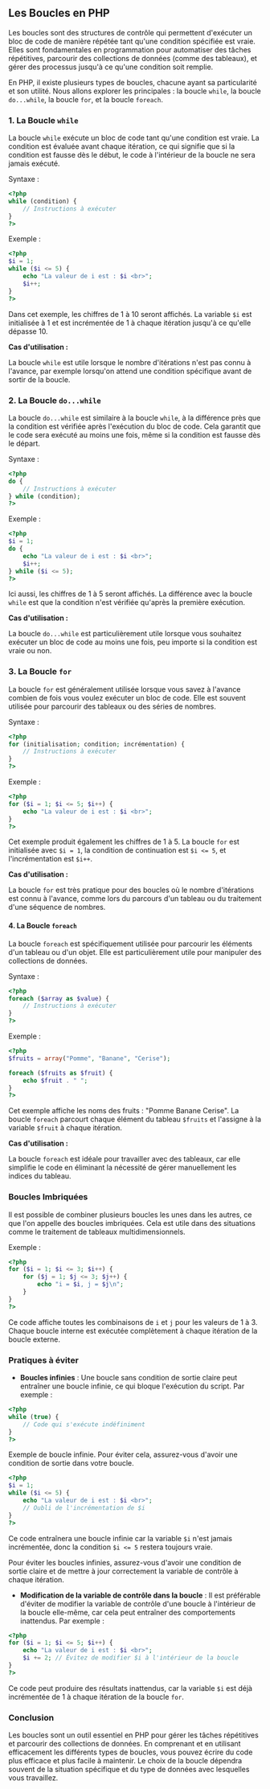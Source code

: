 ## Les Boucles en PHP

Les boucles sont des structures de contrôle qui permettent d'exécuter un bloc de code de manière répétée tant qu'une condition spécifiée est vraie. Elles sont fondamentales en programmation pour automatiser des tâches répétitives, parcourir des collections de données (comme des tableaux), et gérer des processus jusqu'à ce qu'une condition soit remplie.

En PHP, il existe plusieurs types de boucles, chacune ayant sa particularité et son utilité. Nous allons explorer les principales : la boucle `while`, la boucle `do...while`, la boucle `for`, et la boucle `foreach`.

### 1. La Boucle `while`

La boucle `while` exécute un bloc de code tant qu'une condition est vraie. La condition est évaluée avant chaque itération, ce qui signifie que si la condition est fausse dès le début, le code à l'intérieur de la boucle ne sera jamais exécuté.

Syntaxe :

```php
<?php
while (condition) {
    // Instructions à exécuter
}
?>
```

Exemple :

```php
<?php
$i = 1;
while ($i <= 5) {
    echo "La valeur de i est : $i <br>";
    $i++;
}
?>
```

Dans cet exemple, les chiffres de 1 à 10 seront affichés. La variable `$i` est initialisée à 1 et est incrémentée de 1 à chaque itération jusqu'à ce qu'elle dépasse 10.

**Cas d'utilisation :**

La boucle `while` est utile lorsque le nombre d'itérations n'est pas connu à l'avance, par exemple lorsqu'on attend une condition spécifique avant de sortir de la boucle.

### 2. La Boucle `do...while`

La boucle `do...while` est similaire à la boucle `while`, à la différence près que la condition est vérifiée après l'exécution du bloc de code. Cela garantit que le code sera exécuté au moins une fois, même si la condition est fausse dès le départ.

Syntaxe :

```php
<?php
do {
    // Instructions à exécuter
} while (condition);
?>
```

Exemple :

```php
<?php
$i = 1;
do {
    echo "La valeur de i est : $i <br>";
    $i++;
} while ($i <= 5);
?>
```

Ici aussi, les chiffres de 1 à 5 seront affichés. La différence avec la boucle `while` est que la condition n'est vérifiée qu'après la première exécution.

**Cas d'utilisation :**

La boucle `do...while` est particulièrement utile lorsque vous souhaitez exécuter un bloc de code au moins une fois, peu importe si la condition est vraie ou non.

### 3. La Boucle `for`

La boucle `for` est généralement utilisée lorsque vous savez à l'avance combien de fois vous voulez exécuter un bloc de code. Elle est souvent utilisée pour parcourir des tableaux ou des séries de nombres.

Syntaxe :

```php
<?php
for (initialisation; condition; incrémentation) {
    // Instructions à exécuter
}
?>
```

Exemple :

```php
<?php
for ($i = 1; $i <= 5; $i++) {
    echo "La valeur de i est : $i <br>";
}
?>
```

Cet exemple produit également les chiffres de 1 à 5. La boucle `for` est initialisée avec `$i = 1`, la condition de continuation est `$i <= 5`, et l'incrémentation est `$i++`.

**Cas d'utilisation :**

La boucle `for` est très pratique pour des boucles où le nombre d'itérations est connu à l'avance, comme lors du parcours d'un tableau ou du traitement d'une séquence de nombres.

#### 4. La Boucle `foreach`

La boucle `foreach` est spécifiquement utilisée pour parcourir les éléments d'un tableau ou d'un objet. Elle est particulièrement utile pour manipuler des collections de données.

Syntaxe :

```php
<?php
foreach ($array as $value) {
    // Instructions à exécuter
}
?>
```

Exemple :

```php
<?php
$fruits = array("Pomme", "Banane", "Cerise");

foreach ($fruits as $fruit) {
    echo $fruit . " ";
}
?>
```

Cet exemple affiche les noms des fruits : "Pomme Banane Cerise". La boucle `foreach` parcourt chaque élément du tableau `$fruits` et l'assigne à la variable `$fruit` à chaque itération.

**Cas d'utilisation :**

La boucle `foreach` est idéale pour travailler avec des tableaux, car elle simplifie le code en éliminant la nécessité de gérer manuellement les indices du tableau.

### Boucles Imbriquées

Il est possible de combiner plusieurs boucles les unes dans les autres, ce que l'on appelle des boucles imbriquées. Cela est utile dans des situations comme le traitement de tableaux multidimensionnels.

Exemple :

```php
<?php
for ($i = 1; $i <= 3; $i++) {
    for ($j = 1; $j <= 3; $j++) {
        echo "i = $i, j = $j\n";
    }
}
?>
```

Ce code affiche toutes les combinaisons de `i` et `j` pour les valeurs de 1 à 3. Chaque boucle interne est exécutée complètement à chaque itération de la boucle externe.

### Pratiques à éviter

- **Boucles infinies** : Une boucle sans condition de sortie claire peut entraîner une boucle infinie, ce qui bloque l'exécution du script. Par exemple :

```php
<?php
while (true) {
    // Code qui s'exécute indéfiniment
}
?>
```

Exemple de boucle infinie. Pour éviter cela, assurez-vous d'avoir une condition de sortie dans votre boucle.

```php
<?php
$i = 1;
while ($i <= 5) {
    echo "La valeur de i est : $i <br>";
    // Oubli de l'incrémentation de $i
}
?>
```

Ce code entraînera une boucle infinie car la variable `$i` n'est jamais incrémentée, donc la condition `$i <= 5` restera toujours vraie.

Pour éviter les boucles infinies, assurez-vous d'avoir une condition de sortie claire et de mettre à jour correctement la variable de contrôle à chaque itération.

- **Modification de la variable de contrôle dans la boucle** : Il est préférable d'éviter de modifier la variable de contrôle d'une boucle à l'intérieur de la boucle elle-même, car cela peut entraîner des comportements inattendus. Par exemple :

```php
<?php
for ($i = 1; $i <= 5; $i++) {
    echo "La valeur de i est : $i <br>";
    $i += 2; // Évitez de modifier $i à l'intérieur de la boucle
}
?>
```

Ce code peut produire des résultats inattendus, car la variable `$i` est déjà incrémentée de 1 à chaque itération de la boucle `for`.

### Conclusion

Les boucles sont un outil essentiel en PHP pour gérer les tâches répétitives et parcourir des collections de données. En comprenant et en utilisant efficacement les différents types de boucles, vous pouvez écrire du code plus efficace et plus facile à maintenir. Le choix de la boucle dépendra souvent de la situation spécifique et du type de données avec lesquelles vous travaillez.